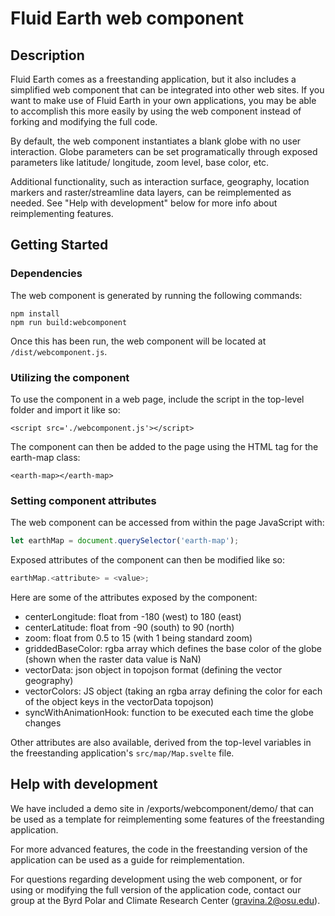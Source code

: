 
# Fluid Earth web component


## Description

Fluid Earth comes as a freestanding application, but it also includes a simplified web
component that can be integrated into other web sites. If you want to make use of
Fluid Earth in your own applications, you may be able to accomplish this more easily
by using the web component instead of forking and modifying the full code.

By default, the web component instantiates a blank globe with no user interaction.
Globe parameters can be set programatically through exposed parameters like latitude/
longitude, zoom level, base color, etc.

Additional functionality, such as interaction surface, geography, location markers
and raster/streamline data layers, can be reimplemented as needed. See "Help with
development" below for more info about reimplementing features.


## Getting Started

### Dependencies

The web component is generated by running the following commands:
```
npm install
npm run build:webcomponent
```
Once this has been run, the web component will be located at `/dist/webcomponent.js`.


### Utilizing the component

To use the component in a web page, include the script in the top-level folder and
import it like so:
```
<script src='./webcomponent.js'></script>
```

The component can then be added to the page <body> using the HTML tag for the
earth-map class:
```
<earth-map></earth-map>
```

### Setting component attributes

The web component can be accessed from within the page JavaScript with:
```js
let earthMap = document.querySelector('earth-map');
```

Exposed attributes of the component can then be modified like so:
```js
earthMap.<attribute> = <value>;
```

Here are some of the attributes exposed by the component:
* centerLongitude: float from -180 (west) to 180 (east)
* centerLatitude: float from -90 (south) to 90 (north)
* zoom: float from 0.5 to 15 (with 1 being standard zoom)
* griddedBaseColor: rgba array which defines the base color of the globe (shown
when the raster data value is NaN)
* vectorData: json object in topojson format (defining the vector geography)
* vectorColors: JS object (taking an rgba array defining the color for each of the
object keys in the vectorData topojson)
* syncWithAnimationHook: function to be executed each time the globe changes

Other attributes are also available, derived from the top-level variables in the
freestanding application's `src/map/Map.svelte` file.



## Help with development

We have included a demo site in /exports/webcomponent/demo/ that can be used as
a template for reimplementing some features of the freestanding application.

For more advanced features, the code in the freestanding version of the
application can be used as a guide for reimplementation.

For questions regarding development using the web component, or for using or
modifying the full version of the application code, contact our group at the
Byrd Polar and Climate Research Center ([gravina.2@osu.edu](mailto:gravina.2@osu.edu)).
